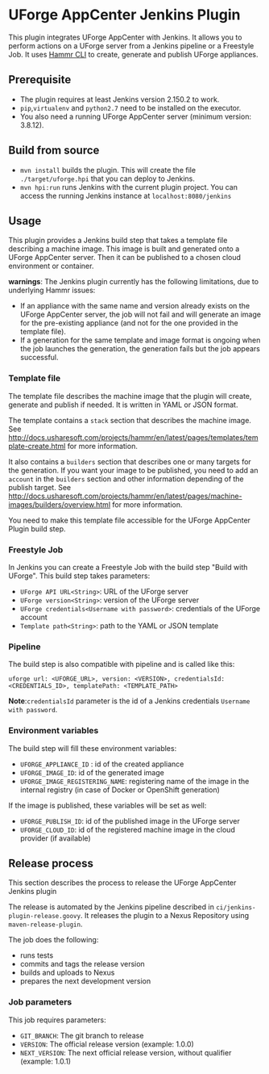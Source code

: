 # UForge AppCenter Jenkins Plugin
This plugin integrates UForge AppCenter with Jenkins.
It allows you to perform actions on a UForge server from a Jenkins pipeline or a Freestyle Job.
It uses [Hammr CLI](https://github.com/usharesoft/hammr) to create, generate and publish UForge appliances.

## Prerequisite
- The plugin requires at least Jenkins version 2.150.2 to work.
- `pip`,`virtualenv` and `python2.7` need to be installed on the executor.
- You also need a running UForge AppCenter server (minimum version: 3.8.12).

## Build from source
* `mvn install` builds the plugin. This will create the file `./target/uforge.hpi` that you can deploy to Jenkins.
* `mvn hpi:run` runs Jenkins with the current plugin project. You can access the running Jenkins instance at `localhost:8080/jenkins`

## Usage
This plugin provides a Jenkins build step that takes a template file describing a machine image.
This image is built and generated onto a UForge AppCenter server. Then it can be published to a chosen cloud environment or container.

__warnings__:
The Jenkins plugin currently has the following limitations, due to underlying Hammr issues:
- If an appliance with the same name and version already exists on the UForge AppCenter server, the job will not fail and will generate an image for the pre-existing appliance (and not for the one provided in the template file).
- If a generation for the same template and image format is ongoing when the job launches the generation, the generation fails but the job appears successful.

### Template file
The template file describes the machine image that the plugin will create, generate and publish if needed.
It is written in YAML or JSON format.

The template contains a `stack` section that describes the machine image.
See http://docs.usharesoft.com/projects/hammr/en/latest/pages/templates/template-create.html for more information.

It also contains a `builders` section that describes one or many targets for the generation. If you want your image to be published, you need to add an `account` in the `builders` section and other information depending of the publish target.
See http://docs.usharesoft.com/projects/hammr/en/latest/pages/machine-images/builders/overview.html for more information.

You need to make this template file accessible for the UForge AppCenter Plugin build step.

### Freestyle Job
In Jenkins you can create a Freestyle Job with the build step "Build with UForge".
This build step takes parameters:

- `UForge API URL<String>`: URL of the UForge server
- `UForge version<String>`: version of the UForge server
- `UForge credentials<Username with password>`: credentials of the UForge account
- `Template path<String>`: path to the YAML or JSON template

### Pipeline
The build step is also compatible with pipeline and is called like this:
```
uforge url: <UFORGE_URL>, version: <VERSION>, credentialsId: <CREDENTIALS_ID>, templatePath: <TEMPLATE_PATH>
```

__Note__:`credentialsId` parameter is the id of a Jenkins credentials `Username with password`.

### Environment variables
The build step will fill these environment variables:
- `UFORGE_APPLIANCE_ID` : id of the created appliance
- `UFORGE_IMAGE_ID`: id of the generated image
- `UFORGE_IMAGE_REGISTERING_NAME`: registering name of the image in the internal registry (in case of Docker or OpenShift generation)

If the image is published, these variables will be set as well:
- `UFORGE_PUBLISH_ID`: id of the published image in the UForge server
- `UFORGE_CLOUD_ID`: id of the registered machine image in the cloud provider (if available)

## Release process
This section describes the process to release the UForge AppCenter Jenkins plugin

The release is automated by the Jenkins pipeline described in `ci/jenkins-plugin-release.goovy`.
It releases the plugin to a Nexus Repository using `maven-release-plugin`.

The job does the following:
 - runs tests
 - commits and tags the release version
 - builds and uploads to Nexus
 - prepares the next development version

### Job parameters
This job requires parameters:
- `GIT_BRANCH`: The git branch to release
- `VERSION`: The official release version (example: 1.0.0)
- `NEXT_VERSION`: The next official release version, without qualifier (example: 1.0.1)
